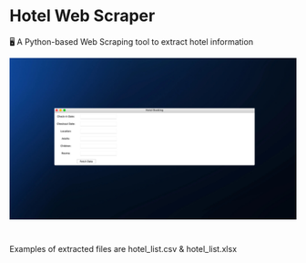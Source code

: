 # Hotel Web Scraper
🖥 A Python-based Web Scraping tool to extract hotel information

[![Demo](https://github.com/abhikarnati333/hotel-web-scraper/blob/main/web%20scraper%20.png)](https://github.com/abhikarnati333/hotel-web-scraper/blob/main/web%20scraper%20video.mp4)
#
Examples of extracted files are hotel_list.csv & hotel_list.xlsx
